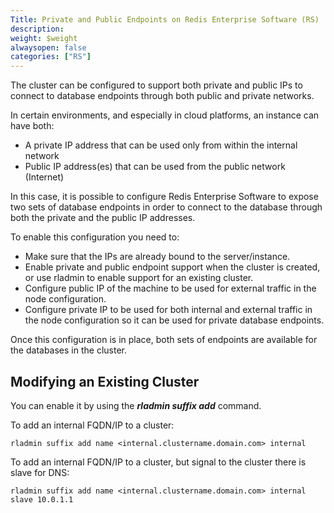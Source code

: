 ```yaml
---
Title: Private and Public Endpoints on Redis Enterprise Software (RS)
description:
weight: $weight
alwaysopen: false
categories: ["RS"]
---
```

The cluster can be configured to support both private and public IPs to
connect to database endpoints through both public and private networks.

In certain environments, and especially in cloud platforms, an instance
can have both:

- A private IP address that can be used only from within the internal
    network
- Public IP address(es) that can be used from the public network
    (Internet)

In this case, it is possible to configure Redis Enterprise Software to
expose two sets of database endpoints in order to connect to the
database through both the private and the public IP addresses.

To enable this configuration you need to:

- Make sure that the IPs are already bound to the server/instance.
- Enable private and public endpoint support when the cluster is created, or
    use rladmin to enable support for an existing cluster.
- Configure public IP of the machine to be used for external traffic
    in the node configuration.
- Configure private IP to be used for both internal and external
    traffic in the node configuration so it can be used for private
    database endpoints.

Once this configuration is in place, both sets of endpoints are
available for the databases in the cluster.

## Modifying an Existing Cluster

You can enable it by using the ***rladmin suffix add*** command.

To add an internal FQDN/IP to a cluster:

```src
rladmin suffix add name <internal.clustername.domain.com> internal
```

To add an internal FQDN/IP to a cluster, but signal to the cluster there
is slave for DNS:

```src
rladmin suffix add name <internal.clustername.domain.com> internal slave 10.0.1.1
```
